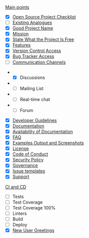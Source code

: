 [Main points](https://github.com/libresource/open-source-checklist#main-points)
- [x] [Open Source Project Checklist](https://github.com/libresource/open-source-checklist#open-source-project-checklist)
- [ ] [Existing Analogues](https://github.com/libresource/open-source-checklist#existing-analogues)
- [x] [Good Project Name](https://github.com/libresource/open-source-checklist#good-project-name)
- [x] [Mission](https://github.com/libresource/open-source-checklist#mission)
- [x] [State What the Project Is Free](https://github.com/libresource/open-source-checklist#state-what-the-project-is-free)
- [x] [Features](https://github.com/libresource/open-source-checklist#features)
- [x] [Version Control Access](https://github.com/libresource/open-source-checklist#version-control-access)
- [x] [Bug Tracker Access](https://github.com/libresource/open-source-checklist#bug-tracker-access)
- [ ] [Communication Channels](https://github.com/libresource/open-source-checklist#communication-channels)
- - [x] Discussions
- - [ ] Mailing List
- - [ ] Real-time chat
- - [ ] Forum
- [x] [Developer Guidelines](https://github.com/libresource/open-source-checklist#developer-guidelines)
- [x] [Documentation](https://github.com/libresource/open-source-checklist#documentation)
- [x] [Availability of Documentation](https://github.com/libresource/open-source-checklist#availability-of-documentation)
- [x] [FAQ](https://github.com/libresource/open-source-checklist#faq)
- [x] [Examples Output and Screenshots](https://github.com/libresource/open-source-checklist#examples-output-and-screenshots)
- [x] [License](https://github.com/libresource/open-source-checklist#license)
- [x] [Code of Conduct](https://github.com/libresource/open-source-checklist#code-of-conduct)
- [x] [Security Policy](https://github.com/libresource/open-source-checklist#security-policy)
- [x] [Governance](https://github.com/libresource/open-source-checklist#governance)
- [x] [Issue templates](https://github.com/libresource/open-source-checklist#issue-templates)
- [x] [Support](https://github.com/libresource/open-source-checklist#support)

[CI and CD](https://github.com/libresource/open-source-checklist#ci-and-cd)
- [ ] Tests
- [ ] Test Coverage
- [ ] Test Coverage 100%
- [ ] Linters
- [ ] Build
- [ ] Deploy
- [x] [New User Greetings](https://github.com/libresource/open-source-checklist#new-user-greetings)